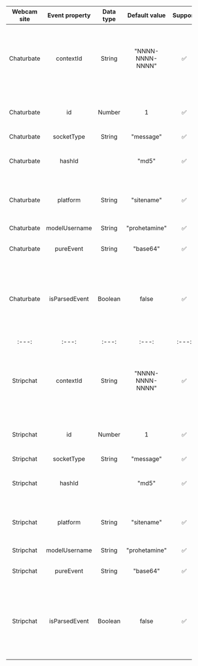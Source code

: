 | Webcam site     | Event property    | Data type | Default value    | Support    | Description    |
| :---:           | :---:             | :---:     | :---:            | :---:      | :---:          |
| Chaturbate      | contextId         | String    | "NNNN-NNNN-NNNN" | ✅         | The window ID is generated for the current window, it is reset when restarting or transitioning |
| Chaturbate      | id                | Number    | 1                | ✅         | The ordinal number of the event, always starts with 1 |
| Chaturbate      | socketType        | String    | "message"        | ✅         | <System has no definition> |
| Chaturbate      | hashId            |           | "md5"            | ✅         | Md5 hash of the event will not always be unique |
| Chaturbate      | platform          | String    | "sitename"       | ✅         | Depending on the site "chaturbate" or "stripchat" |
| Chaturbate      | modelUsername     | String    | "prohetamine"    | ✅         | Username of the model |
| Chaturbate      | pureEvent         | String    | "base64"         | ✅         | Sent as JSON to base64 |
| Chaturbate      | isParsedEvent     | Boolean   | false            | ✅         | Is the event decrypted or is not supported by the regular parser (not all events are decrypted) |
| :---:           | :---:             | :---:     | :---:            | :---:      | :---:          |
| Stripchat       | contextId         | String    | "NNNN-NNNN-NNNN" | ✅         | The window ID is generated for the current window, it is reset when restarting or transitioning |
| Stripchat       | id                | Number    | 1                | ✅         | The ordinal number of the event, always starts with 1 |
| Stripchat       | socketType        | String    | "message"        | ✅         | <System has no definition> |
| Stripchat       | hashId            |           | "md5"            | ✅         | Md5 hash of the event will not always be unique |
| Stripchat       | platform          | String    | "sitename"       | ✅         | Depending on the site "chaturbate" or "stripchat" |
| Stripchat       | modelUsername     | String    | "prohetamine"    | ✅         | Username of the model |
| Stripchat       | pureEvent         | String    | "base64"         | ✅         | Sent as JSON to base64 |
| Stripchat       | isParsedEvent     | Boolean   | false            | ✅         | Is the event decrypted or is not supported by the regular parser (not all events are decrypted) |
